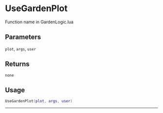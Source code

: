 # UseGardenPlot
Function name in GardenLogic.lua
## Parameters
`plot`, `args`, `user`
## Returns
`none`
## Usage
```lua
UseGardenPlot(plot, args, user)
```
---
